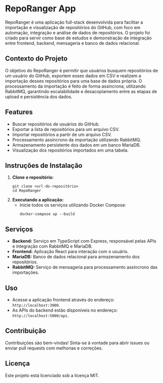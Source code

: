 # RepoRanger App

RepoRanger é uma aplicação full-stack desenvolvida para facilitar a importação e visualização de repositórios do GitHub, com foco em automação, integração e análise de dados de repositórios. O projeto foi criado para servir como base de estudos e demonstração de integração entre frontend, backend, mensageria e banco de dados relacional.

## Contexto do Projeto

O objetivo do RepoRanger é permitir que usuários busquem repositórios de um usuário do GitHub, exportem esses dados em CSV e realizem a importação desses repositórios para uma base de dados própria. O processamento da importação é feito de forma assíncrona, utilizando RabbitMQ, garantindo escalabilidade e desacoplamento entre as etapas de upload e persistência dos dados.

## Features

- Buscar repositórios de usuários do GitHub.
- Exportar a lista de repositórios para um arquivo CSV.
- Importar repositórios a partir de um arquivo CSV.
- Processamento assíncrono da importação utilizando RabbitMQ.
- Armazenamento persistente dos dados em um banco MariaDB.
- Visualização dos repositórios importados em uma tabela.

## Instruções de Instalação

1. **Clone o repositório:**
   ```
   git clone <url-do-repositório>
   cd RepoRanger
   ```
2. **Executando a aplicação:**
   - Inicie todos os serviços utilizando Docker Compose:
     ```
     docker-compose up --build
     ```

## Serviços

- **Backend:** Serviço em TypeScript com Express, responsável pelas APIs e integração com RabbitMQ e MariaDB.
- **Frontend:** Aplicação React para interação com o usuário.
- **MariaDB:** Banco de dados relacional para armazenamento dos repositórios.
- **RabbitMQ:** Serviço de mensageria para processamento assíncrono das importações.

## Uso

- Acesse a aplicação frontend através do endereço:  `http://localhost:3000`.
- As APIs do backend estão disponíveis no endereço: `http://localhost:5000/api`.

## Contribuição

Contribuições são bem-vindas! Sinta-se à vontade para abrir issues ou enviar pull requests com melhorias e correções.

## Licença

Este projeto está licenciado sob a licença MIT.